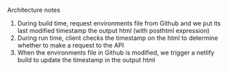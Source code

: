 Architecture notes

1. During build time, request environments file from Github and we put its last modified timestamp the output html (with posthtml expression)
2. During run time, client checks the timestamp on the html to determine whether to make a request to the API
3. When the environments file in Github is modified, we trigger a netlify build to update the timestamp in the output html
